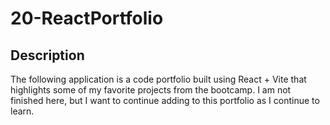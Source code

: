 # 20-ReactPortfolio

## Description

The following application is a code portfolio built using React + Vite that highlights some of my favorite projects from the bootcamp. I am not finished here, but I want to continue adding to this portfolio as I continue to learn.